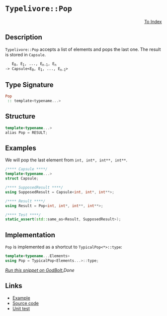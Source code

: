 <!-- Copyright 2024 Feng Mofan
SPDX-License-Identifier: Apache-2.0 -->

# `Typelivore::Pop`

<p style='text-align: right;'><a href="../../../facilities/metafunctions.md#typelivore-pop">To Index</a></p>

## Description

`Typelivore::Pop` accepts a list of elements and pops the last one. The result is stored in `Capsule`.

<pre><code>   E<sub>0</sub>, E<sub>1</sub>, ..., E<sub>n-1</sub>, E<sub>n</sub>
-> Capsule&lt;E<sub>0</sub>, E<sub>1</sub>, ..., E<sub>n-1</sub>&gt;</code></pre>

## Type Signature

```Haskell
Pop
 :: template<typename...>
```

## Structure

```C++
template<typename...>
alias Pop = RESULT;
```

## Examples

We will pop the last element from `int, int*, int**, int**`.

```C++
/**** Capsule ****/
template<typename...>
struct Capsule;

/**** SupposedResult ****/
using SupposedResult = Capsule<int, int*, int**>;

/**** Result ****/
using Result = Pop<int, int*, int**, int**>;

/**** Test ****/
static_assert(std::same_as<Result, SupposedResult>);
```

## Implementation

`Pop` is implemented as a shortcut to `TypicalPop<*>::type`:

```C++
template<typename...Elements>
using Pop = TypicalPop<Elements...>::type;
```

[*Run this snippet on GodBolt.*](https://godbolt.org/#z:OYLghAFBqd5QCxAYwPYBMCmBRdBLAF1QCcAaPECAMzwBtMA7AQwFtMQByARg9KtQYEAysib0QXACx8BBAKoBnTAAUAHpwAMvAFYTStJg1DIApACYAQuYukl9ZATwDKjdAGFUtAK4sGIAKwAzKSuADJ4DJgAcj4ARpjEIADsGqQADqgKhE4MHt6%2BAcEZWY4C4ZExLPGJKbaY9qUMQgRMxAR5Pn5BdQ05za0E5dFxCcmpCi1tHQXdEwNDldVjAJS2qF7EyOwcAPQAVAeHR8cnezsmGgCC%2B4cA1AAimGmujMh4mAq3R%2BdXN6f/xx%2Blwu1yOt2wqgIrgAYsRZF9DkCdjtbgB1TC3ADudFoty8SluBAQeE%2BVC8DAcOUJqBByNuaApTChzChhIQGLSxA%2BCQAbph0LdDAKucgNkoBWkBgoAHQgqEsNIGKEmQJuAgAT2ezDYKuwIImxC8DnBkJhcMEtxMSSsSXuKqsVzlmAVSswKrVzsVTLdqo1WtYmGlQd19IMCk%2BHkETAiCVIhM1jADQel2HobEECl1%2BoIhuNEOZ6FhsndkZaMeI7tTzsYBBlwcCeobIKtDsut3bhM9rvdfsTbGTFkwwAiDAiwEzTauHbxWSMtwAsp4BSr7rdS9HIhXVYPhwxR0Y69K41X07Xk1nAq2rXbL83fmC3Ew0govPQEQcgfKvcrfQntYH6z1K4DSNAg1yfF96HtO9QTuAAVTU8FEWhlFQNJ3zOJ0XW9Hs/yTQDs1zMCELSJCxFQ9CW2vaDHSuL9u1/f02FuaE8GICYs2AnNQNuEiyJQtD3VY9iCE44FrRBad8THeNnktQJV0fZ9Xx9NwLyvW0aOBOiuxwxi%2BwxYSJjjXt/1uIRMAZdAxJA40%2BOQiihLY4zzMsgRrMncTWyk2dgFkjEV3A5SoNVIzRKbW9HU0yLtMuei9LVPDmLCkykoxCyrNSpiAOlAB5IkEgnIDLls4jEIcwTQucgg4wy9y43y9l2PPTyqKnDtpLnXtJI7QL8zNYt9LM%2BzyMqtxGsKlrsBAEBus86cZvi1lF1oDy3BS1yrPU5toqve8AQO75aTBABJF1qyjRoMKRQ7bsw2i4t0n9Euy5MTxrIqQU6vyKPk1cRoEtJKzTD6psWhMtOOu7EShg4TVYRUMSO/bofu2LzECCJkG8LB5LcBktjSWsxNhvYgsgpGYZ07DntM/DZU80ryZUyGUbJoQvDSYp%2BQAJQ%2BV8wORy5vvMznufQPnILAwKlIp90Ihq24Fb2ONlb2baHr%2BMnJYF66vt824ddoaWFNuRzVQV1XBBVpXrZttWNdirXeI%2BQWqZKlpHGQAB9JhwwSAgIAmdAZoUANfYnNwjcVjmucyXn%2BeN3VlntDhVloTh/F4PwOC0UhUE4NTLGsW4FHWTYArMQIeFIAhNDT1YAGsAkkaUNAADjMMwAE5u64fwO/brgkiSaQM44SReBYCQNFSHO84LjheAUEBUjr3O09IOBYBgRAQHWAg0i8GqKAgNAFToBIogDThVHbgA2ABae/JFuYBkGQW4pGlMxeH5QgSB4BDlwGQggRBiHYFIUB8glBqHrqQXQIDMTECfJwHg6dM7Z3gYvXKx8j5gVQFQW4d8n4vzfh/L%2BrczC3AgB4C%2B9BiCWirlwZYvB15aFWBAJA59SIMPIJQHhl9EjACkGYPgdAoTsUoLEeBsQIitHVGg3gcjmDEHVLlWI2hLLrxrufU8uUGC0EURvUgWBYheGAI%2BWgtAV7cF4FgFghhgDiBMfgEUjg%2BS2LzpgVQllj7bBrgreo8DaB4FiCgtRHgsDwJzHgaedjSB8mILEeOjxHFGFCUYeuqwqAGHHAANXeJiXKWolHQPAeIKB/BBCKBUOoExiD9BOJQNYaw%2Bgwkr0gKsNCjRbGP2DiuUwxdLBmAXkk4gQCPjwFWHYbROQXAMHcJ4ToegwgxkWKMEBxRsgCGmH4LZmQdkMAWCMRIIDZmUgEP0KYyyCjnPqHMq5kxBjrNOXoOYNz8j7NsM8k5VRNkzPLlsCQGCOBZ1IPPXgi9iEP2fq/d%2Bn9v7UIgLgABjCMYsLYdk1Y7ImBYESBAJuIBJCBGlN3QIo8NCSDMJIe%2Bs9/D327voTgk9SDT2rtKe%2BXB77t27kPe%2B/hJD93JffCF2DODL1XrXbJW9d5cP3ng4%2B/Cz6oHoVfG%2BHBWgsB5EkR%2BTBQxOK/t3aUXA25/3wEQCZwDynIUgdIapMC6nwN0GI5BqC7GgvBZC/OnBcGH2PrcQhMLSGv2xoargxrTUaBoXQ3hCQmGBDMKw6VG9OHcNVXGsgp9BEMJQAYIwEauCpBoMbQq0jZHyLUWUlRCiNFaIcGUvRNYDFGPgWYixVibFlIcU4lxec3FzM8fAnxfioRlKCePPOoTwkKKidsPOsT4k1ySSkpQaTe1jhlbkpgBSiklMYGUh1FS7XQNqXAhpIAxH5uMK0yw7TYidMJfnImOQ%2BkDIUkMqwIyxkJCtVMrpPRHl%2BAgK4PZqzFl/KWAckoOQwPQaOZBzZgHLlNGeXB5DjRrkvIqG885aHbnfI%2Bdh4Y/yzmAo2MClhzKwVYJMdCkhcKDVzgjSatuNDUWWoTZilNHCcWYDxaMJ949WXsuNVSpI/hu4j0CNS2lQqxV0YlbYKV7DN7bz3gffByqc3qrYJwLVZCWAKB5J/HkLHXQTHNWioBegj22okPa2QZ76l510MEN1aQlGetowvX1iqCFENUIZ4zpnzPegmDGjNQiE2BGTaptNKAot8OzUl0YJmubezM93b2FmCDeyC/aiRZaIAyJMTWqtCTyvqM0doxtqr9GGOMf2zA5jLFiC7QkntGT532LYoOqZJiR2ijHQkidISwkRPVHOmJEyl28BXak50G6smpr4HkhQhTMDFNKQkuzECHOntgS5nQIBgjXpacMmw07H3dJfQIWxOxg4Xa/RYUZULxmTJuxh%2BZIHFnobWTh0jehtmNHQyDnIiGznfaeQMdDFzMO/NeUDvDsOCPvMR4DqD5GK4guo168VHBiHBZM7cLL0pcvsYtSQLjcXsWkFxfiygoKROXuNYEQI/gB5CtnuzpIPKFO%2BaXsptedPm6SH8GS4eKQO6SD7lwTuZhRXj0CD5qFSn4ugt/gLtXQuNeJMKvMyQQA%3D%3D%3D)$Done$

## Links

- [Example](../../../code/facilities/metafunctions/typelivore/pop/implementation.hpp)
- [Source code](../../../../conceptrodon/descend/typelivore/pop.hpp)
- [Unit test](../../../../tests/unit/metafunctions/typelivore/pop.test.hpp)
